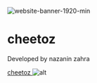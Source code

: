 ![website-banner-1920-min](https://github.com/user-attachments/assets/aaa1606c-dde6-4e30-831a-453083866295)
# cheetoz
Developed by nazanin zahra

<a href="https://github.com/nazanin1404/cheetoz/edit/main/README.md"> cheetoz </a>
![alt](https://github.com/user-attachments/assets/994893e4-0c52-4a0d-8959-ce78dd2eeac0)

